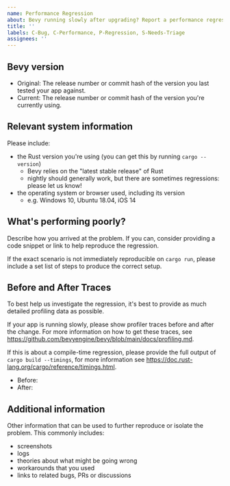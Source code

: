 ```yaml
---
name: Performance Regression
about: Bevy running slowly after upgrading? Report a performance regression.
title: ''
labels: C-Bug, C-Performance, P-Regression, S-Needs-Triage
assignees: ''
---
```


## Bevy version

- Original: The release number or commit hash of the version you last tested your app against.
- Current: The release number or commit hash of the version you're currently using.

## Relevant system information

Please include:

- the Rust version you're using (you can get this by running `cargo --version`)
  - Bevy relies on the "latest stable release" of Rust
  - nightly should generally work, but there are sometimes regressions: please let us know!
- the operating system or browser used, including its version
  - e.g. Windows 10, Ubuntu 18.04, iOS 14

## What's performing poorly?

Describe how you arrived at the problem. If you can, consider providing a code snippet or link
to help reproduce the regression.

If the exact scenario is not immediately reproducible on `cargo run`,
please include a set list of steps to produce the correct setup.

## Before and After Traces

To best help us investigate the regression, it's best to provide as much detailed profiling
data as possible.

If your app is running slowly, please show profiler traces before and after the change.
For more information on how to get these traces, see
<https://github.com/bevyengine/bevy/blob/main/docs/profiling.md>.

If this is about a compile-time regression, please provide the full output of `cargo build --timings`,
for more information see <https://doc.rust-lang.org/cargo/reference/timings.html>.

- Before:
- After:

## Additional information

Other information that can be used to further reproduce or isolate the problem.
This commonly includes:

- screenshots
- logs
- theories about what might be going wrong
- workarounds that you used
- links to related bugs, PRs or discussions
